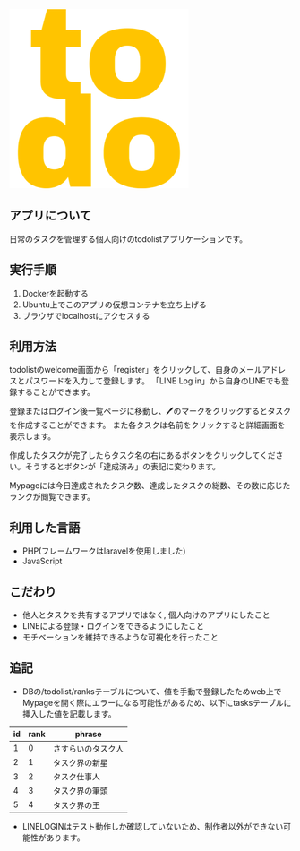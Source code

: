 <img class="block h-10 w-auto fill-current" src="public/images/logo.png">


## アプリについて

日常のタスクを管理する個人向けのtodolistアプリケーションです。

## 実行手順

1. Dockerを起動する
2. Ubuntu上でこのアプリの仮想コンテナを立ち上げる
3. ブラウザでlocalhostにアクセスする

## 利用方法

todolistのwelcome画面から「register」をクリックして、自身のメールアドレスとパスワードを入力して登録します。
「LINE Log in」から自身のLINEでも登録することができます。

登録またはログイン後一覧ページに移動し、🖊のマークをクリックするとタスクを作成することができます。
また各タスクは名前をクリックすると詳細画面を表示します。

作成したタスクが完了したらタスク名の右にあるボタンをクリックしてください。そうするとボタンが「達成済み」の表記に変わります。

Mypageには今日達成されたタスク数、達成したタスクの総数、その数に応じたランクが閲覧できます。


## 利用した言語

- PHP(フレームワークはlaravelを使用しました)
- JavaScript

## こだわり

- 他人とタスクを共有するアプリではなく, 個人向けのアプリにしたこと
- LINEによる登録・ログインをできるようにしたこと
- モチベーションを維持できるような可視化を行ったこと

## 追記

- DBの/todolist/ranksテーブルについて、値を手動で登録したためweb上でMypageを開く際にエラーになる可能性があるため、以下にtasksテーブルに挿入した値を記載します。

| id   | rank | phrase |
| ---- | ---- | ---- |
|  1   |  0   | さすらいのタスク人 |
|  2   |  1   | タスク界の新星 |
|  3   |  2   | タスク仕事人 |
|  4   |  3   | タスク界の筆頭 |
|  5   |  4   | タスク界の王 |

- LINELOGINはテスト動作しか確認していないため、制作者以外ができない可能性があります。